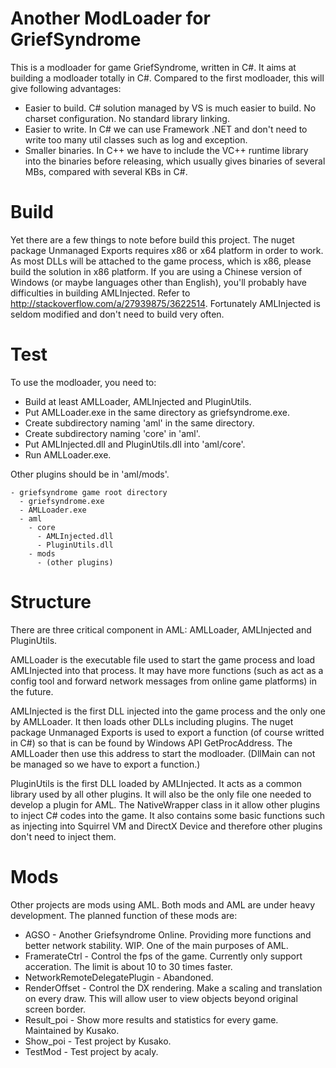 # Another ModLoader for GriefSyndrome
This is a modloader for game GriefSyndrome, written in C#. 
It aims at building a modloader totally in C#.
Compared to the first modloader, this will give following advantages:

* Easier to build. C# solution managed by VS is much easier to build. No charset configuration. No standard library linking.
* Easier to write. In C# we can use Framework .NET and don't need to write too many util classes such as log and exception.
* Smaller binaries. In C++ we have to include the VC++ runtime library into the binaries before releasing,
which usually gives binaries of several MBs, compared with several KBs in C#.

# Build
Yet there are a few things to note before build this project.
The nuget package Unmanaged Exports requires x86 or x64 platform in order to work.
As most DLLs will be attached to the game process, which is x86, please build the solution in x86 platform.
If you are using a Chinese version of Windows (or maybe languages other than English), you'll probably have difficulties in
building AMLInjected. Refer to http://stackoverflow.com/a/27939875/3622514. Fortunately AMLInjected is seldom modified and don't need to build very often.

# Test
To use the modloader, you need to:

* Build at least AMLLoader, AMLInjected and PluginUtils.
* Put AMLLoader.exe in the same directory as griefsyndrome.exe.
* Create subdirectory naming 'aml' in the same directory.
* Create subdirectory naming 'core' in 'aml'.
* Put AMLInjected.dll and PluginUtils.dll into 'aml/core'.
* Run AMLLoader.exe.

Other plugins should be in 'aml/mods'.

```
- griefsyndrome game root directory
  - griefsyndrome.exe
  - AMLLoader.exe
  - aml
    - core
      - AMLInjected.dll
      - PluginUtils.dll
    - mods
      - (other plugins)
```

# Structure
There are three critical component in AML: AMLLoader, AMLInjected and PluginUtils.

AMLLoader is the executable file used to start the game process and load AMLInjected into that process. It may have more functions (such as act as a config tool and forward network messages from online game platforms) in the future.

AMLInjected is the first DLL injected into the game process and the only one by AMLLoader. It then loads other DLLs including plugins. The nuget package Unmanaged Exports is used to export a function (of course writted in C#) so that is can be found by Windows API GetProcAddress. The AMLLoader then use this address to start the modloader. (DllMain can not be managed so we have to export a function.)

PluginUtils is the first DLL loaded by AMLInjected. It acts as a common library used by all other plugins. It will also be the only file one needed to develop a plugin for AML. The NativeWrapper class in it allow other plugins to inject C# codes into the game. It also contains some basic functions such as injecting into Squirrel VM and DirectX Device and therefore other plugins don't need to inject them.

# Mods
Other projects are mods using AML. Both mods and AML are under heavy development. The planned function of these mods are:

* AGSO - Another Griefsyndrome Online. Providing more functions and better network stability. WIP. One of the main purposes of AML.
* FramerateCtrl - Control the fps of the game. Currently only support acceration. The limit is about 10 to 30 times faster.
* NetworkRemoteDelegatePlugin - Abandoned.
* RenderOffset - Control the DX rendering. Make a scaling and translation on every draw. This will allow user to view objects beyond original screen border.
* Result_poi - Show more results and statistics for every game. Maintained by Kusako.
* Show_poi - Test project by Kusako.
* TestMod - Test project by acaly.
